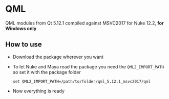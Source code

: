# QML

QML modules from Qt 5.12.1 compiled against MSVC2017 for Nuke 12.2, **for Windows only**

## How to use

* Download the package wherever you want
* To let Nuke and Maya read the package you need the `QML2_IMPORT_PATH` so set it with the package folder

    ```shell
    set QML2_IMPORT_PATH=/path/to/folder/qml_5.12.1_msvc2017/qml
    ```

* Now everything is ready
